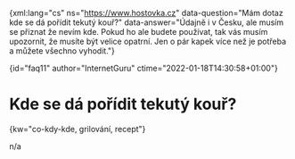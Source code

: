 
{xml:lang="cs" ns="https://www.hostovka.cz" data-question="Mám dotaz kde se dá pořídit tekutý kouř?" data-answer="Údajně i v Česku, ale musím se přiznat že nevím kde. Pokud ho ale budete používat, tak vás musím upozornit, že musíte být velice opatrní. Jen o pár kapek více než je potřeba a můžete všechno vyhodit."}

{id="faq11" author="InternetGuru" ctime="2022-01-18T14:30:58+01:00"}

# Kde se dá pořídit tekutý kouř?

{kw="co-kdy-kde, grilování, recept"}

n/a

